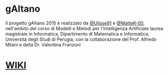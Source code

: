 # gAItano

Il progetto gAItano 2015 è realizzato da [@Ulisse91](https://github.com/ulisse91) e [@MatteK-00](https://github.com/MatteK-00), nell'ambito del corso di Modelli e Metodi per l'Intelligenza Artificiale laurea magistrale in Informatica, Dipartimento di Matematica e Informatica, Università degli Studi di Perugia, con la collaborazione del Prof. Alfredo Milani e della Dr. Valentina Franzoni 

# [**WIKI**](https://github.com/ulisse91/gAitano/wiki)
